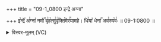 +++
title = "09-1_0800 इन्द्रे अग्ना"

+++
इ꣡न्द्रे꣢ अ꣣ग्ना꣡ नमो꣢꣯ बृ꣣ह꣡त्सु꣢वृ꣣क्ति꣡मेर꣢꣯यामहे। धि꣣या꣡ धेना꣢꣯ अव꣣स्य꣡वः꣢ ॥ 09-1:0800 ॥

<details><summary>विस्वर-मूलम् (VC)</summary>

इन्द्रे अग्ना नमो बृहत्सुवृक्तिमेरयामहे । धिया धेना अवस्यवः ॥८००॥
</details>